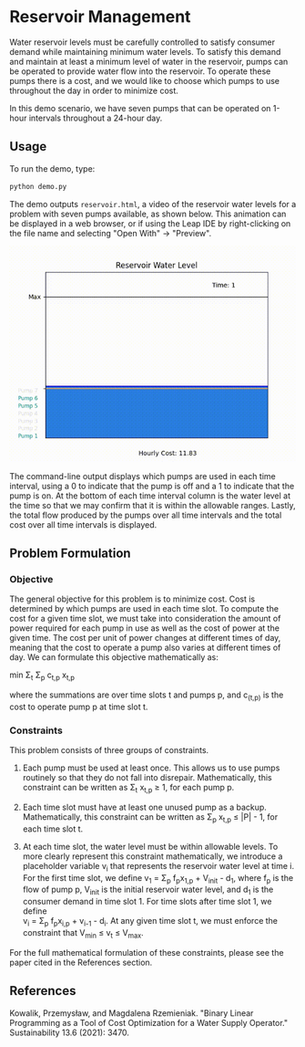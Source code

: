 # Reservoir Management

Water reservoir levels must be carefully controlled to satisfy consumer demand
while maintaining minimum water levels. To satisfy this demand and maintain at
least a minimum level of water in the reservoir, pumps can be operated to
provide water flow into the reservoir. To operate these pumps there is a cost,
and we would like to choose which pumps to use throughout the day in order to
minimize cost.

In this demo scenario, we have seven pumps that can be operated on 1-hour
intervals throughout a 24-hour day.

## Usage

To run the demo, type:

```bash
python demo.py
```

The demo outputs `reservoir.html`, a video of the reservoir water levels for a
problem with seven pumps available, as shown below. This animation can be
displayed in a web browser, or if using the Leap IDE by right-clicking on the
file name and selecting "Open With" -> "Preview".

![Example Solution](readme_imgs/reservoir.gif)

The command-line output displays which pumps are used in each time interval,
using a 0 to indicate that the pump is off and a 1 to indicate that the pump is
on. At the bottom of each time interval column is the water level at the time
so that we may confirm that it is within the allowable ranges. Lastly, the
total flow produced by the pumps over all time intervals and the total cost
over all time intervals is displayed.

## Problem Formulation

### Objective

The general objective for this problem is to minimize cost. Cost is determined
by which pumps are used in each time slot. To compute the cost for a given time
slot, we must take into consideration the amount of power required for each
pump in use as well as the cost of power at the given time. The cost per unit
of power changes at different times of day, meaning that the cost to operate a
pump also varies at different times of day. We can formulate this objective
mathematically as:

min &Sigma;<sub>t</sub> &Sigma;<sub>p</sub> c<sub>t,p</sub> x<sub>t,p</sub>

where the summations are over time slots t and pumps p, and c<sub>(t,p)</sub> is the cost
to operate pump p at time slot t.

### Constraints

This problem consists of three groups of constraints.

1. Each pump must be used at least once. This allows us to use pumps routinely
so that they do not fall into disrepair. Mathematically, this constraint can
be written as &Sigma;<sub>t</sub> x<sub>t,p</sub> &ge; 1, for each pump p.

2. Each time slot must have at least one unused pump as a backup.
Mathematically, this constraint can be written as &Sigma;<sub>p</sub> x<sub>t,p</sub> &le; |P| - 1, for each
time slot t.

3. At each time slot, the water level must be within allowable levels. To more
clearly represent this constraint mathematically, we introduce a placeholder
variable v<sub>i</sub> that represents the reservoir water level at time i. For the first
time slot, we define v<sub>1</sub> = &Sigma;<sub>p</sub> f<sub>p</sub>x<sub>1,p</sub> + V<sub>init</sub> - d<sub>1</sub>,  where f<sub>p</sub> is the flow of
pump p, V<sub>init</sub> is the initial reservoir water level, and d<sub>1</sub> is the consumer
demand in time slot 1. For time slots after time slot 1, we define\
v<sub>i</sub> = &Sigma;<sub>p</sub> f<sub>p</sub>x<sub>i,p</sub> + v<sub>i-1</sub> - d<sub>i</sub>. At any given time slot t, we must enforce the
constraint that V<sub>min</sub> &le; v<sub>t</sub> &le; V<sub>max</sub>.

For the full mathematical formulation of these constraints, please see the
paper cited in the References section.

## References

Kowalik, Przemysław, and Magdalena Rzemieniak. "Binary Linear Programming as a
Tool of Cost Optimization for a Water Supply Operator." Sustainability 13.6
(2021): 3470.
